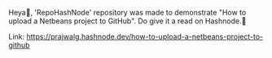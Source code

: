 Heya👋, 
'RepoHashNode' repository was made to demonstrate "How to
upload a Netbeans project to GitHub".
Do give it a read on Hashnode.🌱

Link: 
https://prajwalg.hashnode.dev/how-to-upload-a-netbeans-project-to-github


